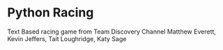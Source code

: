 # Python Racing

Text Based racing game from Team Discovery Channel
Matthew Everett, Kevin Jeffers, Tait Loughridge, Katy Sage
